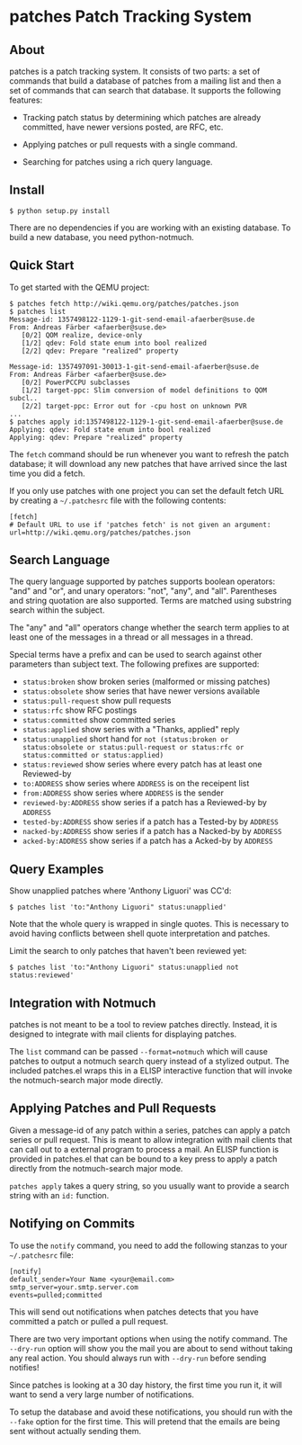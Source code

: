 patches Patch Tracking System
=============================

About
-----

patches is a patch tracking system.  It consists of two parts: a set of
commands that build a database of patches from a mailing list and then a set
of commands that can search that database.  It supports the following features:

- Tracking patch status by determining which patches are already committed,
  have newer versions posted, are RFC, etc.

- Applying patches or pull requests with a single command.

- Searching for patches using a rich query language.

Install
-------

    $ python setup.py install

There are no dependencies if you are working with an existing database.  To
build a new database, you need python-notmuch.

Quick Start
-----------

To get started with the QEMU project:

    $ patches fetch http://wiki.qemu.org/patches/patches.json
    $ patches list
    Message-id: 1357498122-1129-1-git-send-email-afaerber@suse.de
    From: Andreas Färber <afaerber@suse.de>
       [0/2] QOM realize, device-only
       [1/2] qdev: Fold state enum into bool realized
       [2/2] qdev: Prepare "realized" property
    
    Message-id: 1357497091-30013-1-git-send-email-afaerber@suse.de
    From: Andreas Färber <afaerber@suse.de>
       [0/2] PowerPCCPU subclasses
       [1/2] target-ppc: Slim conversion of model definitions to QOM subcl..
       [2/2] target-ppc: Error out for -cpu host on unknown PVR
    ...
    $ patches apply id:1357498122-1129-1-git-send-email-afaerber@suse.de
    Applying: qdev: Fold state enum into bool realized
    Applying: qdev: Prepare "realized" property

The `fetch` command should be run whenever you want to refresh the patch
database; it will download any new patches that have arrived since the
last time you did a fetch.

If you only use patches with one project you can set the default fetch
URL by creating a `~/.patchesrc` file with the following contents:

    [fetch]
    # Default URL to use if 'patches fetch' is not given an argument:
    url=http://wiki.qemu.org/patches/patches.json

Search Language
---------------

The query language supported by patches supports boolean operators: "and" and
"or", and unary operators: "not", "any", and "all".  Parentheses and string
quotation are also supported.  Terms are matched using substring search within
the subject.

The "any" and "all" operators change whether the search term applies to at least
one of the messages in a thread or all messages in a thread.

Special terms have a prefix and can be used to search against other parameters
than subject text.  The following prefixes are supported:

- `status:broken` show broken series (malformed or missing patches)
- `status:obsolete` show series that have newer versions available
- `status:pull-request` show pull requests
- `status:rfc` show RFC postings
- `status:committed` show committed series
- `status:applied` show series with a "Thanks, applied" reply
- `status:unapplied` short hand for `not (status:broken or status:obsolete or status:pull-request or status:rfc or status:committed or status:applied)`
- `status:reviewed` show series where every patch has at least one Reviewed-by
- `to:ADDRESS` show series where `ADDRESS` is on the receipent list
- `from:ADDRESS` show series where `ADDRESS` is the sender
- `reviewed-by:ADDRESS` show series if a patch has a Reviewed-by by `ADDRESS`
- `tested-by:ADDRESS` show series if a patch has a Tested-by by `ADDRESS`
- `nacked-by:ADDRESS` show series if a patch has a Nacked-by by `ADDRESS`
- `acked-by:ADDRESS` show series if a patch has a Acked-by by `ADDRESS`

Query Examples
--------------

Show unapplied patches where 'Anthony Liguori' was CC'd:

    $ patches list 'to:"Anthony Liguori" status:unapplied'

Note that the whole query is wrapped in single quotes.  This is necessary to
avoid having conflicts between shell quote interpretation and patches.

Limit the search to only patches that haven't been reviewed yet:

    $ patches list 'to:"Anthony Liguori" status:unapplied not status:reviewed'

Integration with Notmuch
------------------------

patches is not meant to be a tool to review patches directly.  Instead, it is
designed to integrate with mail clients for displaying patches.

The `list` command can be passed `--format=notmuch` which will cause
patches to output a notmuch search query instead of a stylized output.  The
included patches.el wraps this in a ELISP interactive function that will invoke
the notmuch-search major mode directly.

Applying Patches and Pull Requests
----------------------------------

Given a message-id of any patch within a series, patches can apply a patch
series or pull request.  This is meant to allow integration with mail clients
that can call out to a external program to process a mail.  An ELISP function
is provided in patches.el that can be bound to a key press to apply a patch
directly from the notmuch-search major mode.

`patches apply` takes a query string, so you usually want to provide a search
string with an `id:` function.

Notifying on Commits
--------------------

To use the `notify` command, you need to add the following stanzas to your
`~/.patchesrc` file:

    [notify]
    default_sender=Your Name <your@email.com>
    smtp_server=your.smtp.server.com
    events=pulled;committed

This will send out notifications when patches detects that you have committed
a patch or pulled a pull request.

There are two very important options when using the notify command.  The
`--dry-run` option will show you the mail you are about to send without
taking any real action.  You should always run with `--dry-run` before
sending notifies!

Since patches is looking at a 30 day history, the first time you run it, it
will want to send a very large number of notifications.

To setup the database and avoid these notifications, you should run with the
`--fake` option for the first time.  This will pretend that the emails are
being sent without actually sending them.
